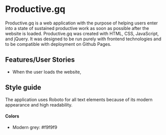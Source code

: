 # Productive.gq

Productive.gq is a web application with the purpose of helping users enter into a state of sustained productive work as soon as possible after the website is loaded. Productive.gq was created with HTML, CSS, JavaScript, and jQuery. It was designed to be run purely with frontend technologies and to be compatible with deployment on Github Pages.

## Features/User Stories

- When the user loads the website, 

## Style guide

The application uses Roboto for all text elements because of its modern appearance and high readability.

#### Colors

- Modern grey: #f9f9f9
